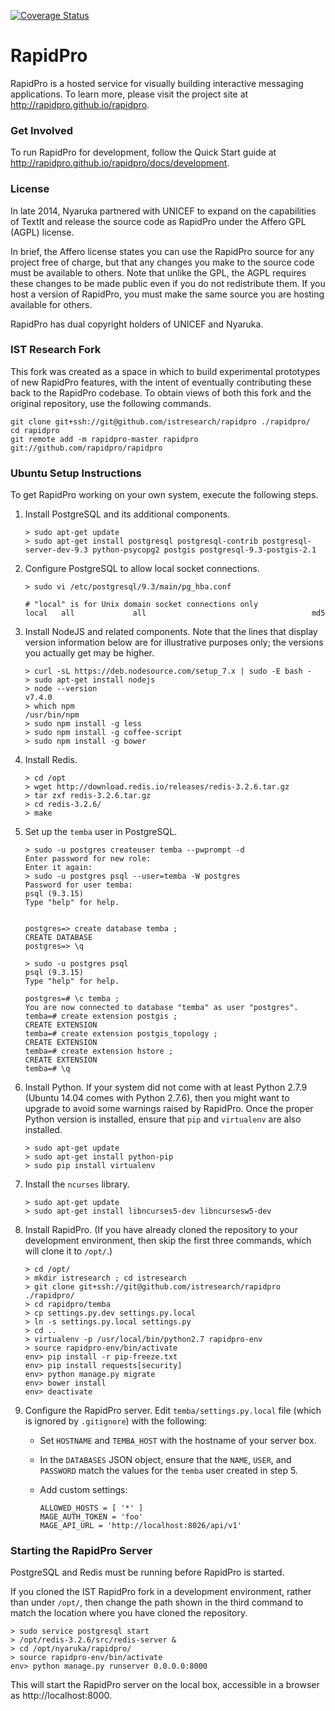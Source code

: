 [![Coverage Status](https://coveralls.io/repos/github/rapidpro/rapidpro/badge.svg?branch=master)](https://coveralls.io/github/rapidpro/rapidpro?branch=master) 

# RapidPro     

RapidPro is a hosted service for visually building interactive messaging applications.
To learn more, please visit the project site at http://rapidpro.github.io/rapidpro.

### Get Involved

To run RapidPro for development, follow the Quick Start guide at http://rapidpro.github.io/rapidpro/docs/development.

### License

In late 2014, Nyaruka partnered with UNICEF to expand on the capabilities of TextIt and release the source code as RapidPro under the Affero GPL (AGPL) license.

In brief, the Affero license states you can use the RapidPro source for any project free of charge, but that any changes you make to the source code must be available to others. Note that unlike the GPL, the AGPL requires these changes to be made public even if you do not redistribute them. If you host a version of RapidPro, you must make the same source you are hosting available for others.

RapidPro has dual copyright holders of UNICEF and Nyaruka.

### IST Research Fork

This fork was created as a space in which to build experimental prototypes of new RapidPro features, with the intent of eventually contributing these back to the RapidPro codebase. To obtain views of both this fork and the original repository, use the following commands.

```
git clone git+ssh://git@github.com/istresearch/rapidpro ./rapidpro/
cd rapidpro
git remote add -m rapidpro-master rapidpro git://github.com/rapidpro/rapidpro
```

### Ubuntu Setup Instructions

To get RapidPro working on your own system, execute the following steps.

1. Install PostgreSQL and its additional components.
    
    ```
    > sudo apt-get update
    > sudo apt-get install postgresql postgresql-contrib postgresql-server-dev-9.3 python-psycopg2 postgis postgresql-9.3-postgis-2.1
    ```
    
2. Configure PostgreSQL to allow local socket connections.
    
    ```
    > sudo vi /etc/postgresql/9.3/main/pg_hba.conf
    ```
    
    ```
    # "local" is for Unix domain socket connections only
    local   all             all                                     md5
    ```
    
3. Install NodeJS and related components. Note that the lines that display version information below are for illustrative purposes only; the versions you actually get may be higher.
    
    ```
    > curl -sL https://deb.nodesource.com/setup_7.x | sudo -E bash -
    > sudo apt-get install nodejs
    > node --version
    v7.4.0
    > which npm
    /usr/bin/npm
    > sudo npm install -g less
    > sudo npm install -g coffee-script
    > sudo npm install -g bower
    ```

4. Install Redis.

    ```
    > cd /opt
    > wget http://download.redis.io/releases/redis-3.2.6.tar.gz
    > tar zxf redis-3.2.6.tar.gz
    > cd redis-3.2.6/
    > make
    ```
    
5. Set up the `temba` user in PostgreSQL.

    ```
    > sudo -u postgres createuser temba --pwprompt -d
    Enter password for new role:
    Enter it again:
    > sudo -u postgres psql --user=temba -W postgres
    Password for user temba:
    psql (9.3.15)
    Type "help" for help.
    
    
    postgres=> create database temba ;
    CREATE DATABASE
    postgres=> \q
    
    > sudo -u postgres psql
    psql (9.3.15)
    Type "help" for help.
    
    postgres=# \c temba ;
    You are now connected to database "temba" as user "postgres".
    temba=# create extension postgis ;
    CREATE EXTENSION
    temba=# create extension postgis_topology ;
    CREATE EXTENSION
    temba=# create extension hstore ;
    CREATE EXTENSION
    temba=# \q
    ```

6. Install Python. If your system did not come with at least Python 2.7.9 (Ubuntu 14.04 comes with Python 2.7.6), then you might want to upgrade to avoid some warnings raised by RapidPro. Once the proper Python version is installed, ensure that `pip` and `virtualenv` are also installed.
    
    ```
    > sudo apt-get update
    > sudo apt-get install python-pip
    > sudo pip install virtualenv
    ```

7. Install the `ncurses` library.
    
    ```
    > sudo apt-get update
    > sudo apt-get install libncurses5-dev libncursesw5-dev
    ```

8. Install RapidPro. (If you have already cloned the repository to your development environment, then skip the first three commands, which will clone it to `/opt/`.)

    ```
    > cd /opt/
    > mkdir istresearch ; cd istresearch
    > git clone git+ssh://git@github.com/istresearch/rapidpro ./rapidpro/
    > cd rapidpro/temba
    > cp settings.py.dev settings.py.local
    > ln -s settings.py.local settings.py
    > cd ..
    > virtualenv -p /usr/local/bin/python2.7 rapidpro-env
    > source rapidpro-env/bin/activate
    env> pip install -r pip-freeze.txt
    env> pip install requests[security]
    env> python manage.py migrate
    env> bower install
    env> deactivate
    ```

9. Configure the RapidPro server. Edit `temba/settings.py.local` file (which is ignored by `.gitignore`) with the following:
    * Set `HOSTNAME` and `TEMBA_HOST` with the hostname of your server box.
    * In the `DATABASES` JSON object, ensure that the `NAME`, `USER`, and `PASSWORD` match the values for the `temba` user created in step 5.
    * Add custom settings:
        
        ```
        ALLOWED_HOSTS = [ '*' ]
        MAGE_AUTH_TOKEN = 'foo'
        MAGE_API_URL = 'http://localhost:8026/api/v1'
        ```
        
### Starting the RapidPro Server

PostgreSQL and Redis must be running before RapidPro is started.

If you cloned the IST RapidPro fork in a development environment, rather than under `/opt/`, then change the path shown in the third command to match the location where you have cloned the repository.

```
> sudo service postgresql start
> /opt/redis-3.2.6/src/redis-server &
> cd /opt/nyaruka/rapidpro/
> source rapidpro-env/bin/activate
env> python manage.py runserver 0.0.0.0:8000
```

This will start the RapidPro server on the local box, accessible in a browser as http://localhost:8000.

